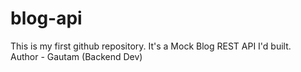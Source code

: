 # blog-api
This is my first github repository. It's a Mock Blog REST API I'd built.
<br>
Author - Gautam (Backend Dev)

